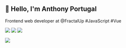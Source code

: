## 👋 Hello, I'm Anthony Portugal

Frontend web developer at @FractalUp #JavaScript #Vue

<img src="https://img.shields.io/badge/JavaScript-323330?style=for-the-badge&logo=javascript&logoColor=F7DF1E" /> <img src="https://img.shields.io/badge/Vue.js-35495E?style=for-the-badge&logo=vuedotjs&logoColor=4FC08D" /> <img src="https://img.shields.io/badge/Quasar-1976D2?style=for-the-badge&logo=quasar&logoColor=white" />

<img src="https://github-readme-stats.vercel.app/api/top-langs/?username=anthonyportugal" />
